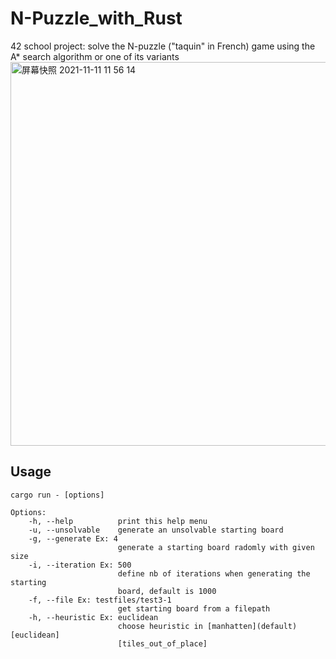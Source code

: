 # N-Puzzle_with_Rust
42 school project: solve the N-puzzle ("taquin" in French) game using the A* search algorithm or one of its variants
<img width="614" alt="屏幕快照 2021-11-11 11 56 14" src="https://user-images.githubusercontent.com/39769383/141286801-2316831f-d5e2-4cdb-8635-c052b2b77dfd.png">

## Usage
```
cargo run - [options]

Options:
    -h, --help          print this help menu
    -u, --unsolvable    generate an unsolvable starting board
    -g, --generate Ex: 4
                        generate a starting board radomly with given size
    -i, --iteration Ex: 500
                        define nb of iterations when generating the starting
                        board, default is 1000
    -f, --file Ex: testfiles/test3-1
                        get starting board from a filepath
    -h, --heuristic Ex: euclidean
                        choose heuristic in [manhatten](default) [euclidean]
                        [tiles_out_of_place]

```
